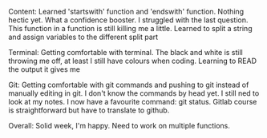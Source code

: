 
Content:
Learned 'startswith' function and 'endswith' function.
Nothing hectic yet. What a confidence booster.
I struggled with the last question. 
This function in a function is still killing me a little.
Learned to split a string and assign variables 
to the different split part


Terminal:
Getting comfortable with terminal. 
The black and white is still throwing me off,
at least I still have colours when coding.
Learning to READ the output it gives me


Git:
Getting comfortable with git commands and pushing to git instead of manually editing in git.
I don't know the commands by head yet.
I still ned to look at my notes.
I now have a favourite command: git status.
Gitlab course is straightforward but have to translate to github.


Overall:
Solid week, I'm happy. Need to work on multiple functions. 
